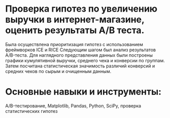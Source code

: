  
# Проверка гипотез по увеличению выручки в интернет-магазине, оценить результаты A/B теста.
Была осуществлена приоритизация гипотез с использованием фреймворков ICE и RICE
Следующим шагом был анализ результатов A/B-теста. Для наглядного представления данных
были построены графики кумулятивной выручки, среднего чека и конверсии по группам.
Затем посчитана статистическая значимость различий конверсий и средних чеков по сырым и
очищенным данным.
# Основные навыки и инструменты:
A/B-тестирование, Matplotlib, Pandas, Python, SciPy, проверка статистических гипотез
